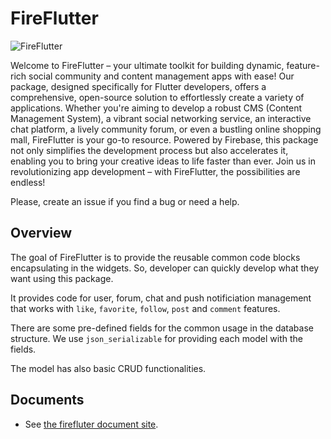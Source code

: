 # FireFlutter

![FireFlutter](https://github.com/thruthesky/fireflutter/blob/main/doc/fireflutter_title_image.jpg?raw=true)

Welcome to FireFlutter – your ultimate toolkit for building dynamic, feature-rich social community and content management apps with ease! Our package, designed specifically for Flutter developers, offers a comprehensive, open-source solution to effortlessly create a variety of applications. Whether you're aiming to develop a robust CMS (Content Management System), a vibrant social networking service, an interactive chat platform, a lively community forum, or even a bustling online shopping mall, FireFlutter is your go-to resource. Powered by Firebase, this package not only simplifies the development process but also accelerates it, enabling you to bring your creative ideas to life faster than ever. Join us in revolutionizing app development – with FireFlutter, the possibilities are endless!

Please, create an issue if you find a bug or need a help.


## Overview

The goal of FireFlutter is to provide the reusable common code blocks encapsulating in the widgets. So, developer can quickly develop what they want using this package.

It provides code for user, forum, chat and push notificiation management that works with `like`, `favorite`, `follow`, `post` and `comment` features.

There are some pre-defined fields for the common usage in the database structure. We use `json_serializable` for providing each model with the fields.

The model has also basic CRUD functionalities.


## Documents

* See [the firefluter document site](https://thruthesky.github.io/fireflutter/).


